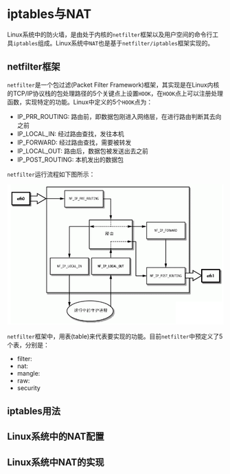 # iptables与NAT

  Linux系统中的防火墙，是由处于内核的`netfilter`框架以及用户空间的命令行工具`iptables`组成。Linux系统中`NAT`也是基于`netfilter/iptables`框架实现的。

## netfilter框架
  `netfilter`是一个包过滤(Packet Filter Framework)框架，其实现是在Linux内核的TCP/IP协议栈的包处理路径的5个关键点上设置`HOOK`，在`HOOK`点上可以注册处理函数，实现特定的功能。Linux中定义的5个`HOOK`点为：

* IP_PRR_ROUTING: 路由前，即数据包刚进入网络层，在进行路由判断其去向之前
* IP_LOCAL_IN: 经过路由查找，发往本机
* IP_FORWARD: 经过路由查找，需要被转发
* IP_LOCAL_OUT: 路由后，数据包被发送出去之前
* IP_POST_ROUTING: 本机发出的数据包

`netfilter`运行流程如下图所示：

![netfilter](./img/netfilter.png)
  
  `netfilter`框架中，用表(table)来代表要实现的功能。目前`netfilter`中预定义了5个表，分别是：

* filter:
* nat:
* mangle:
* raw:
* security

## iptables用法

## Linux系统中的NAT配置

## Linux系统中NAT的实现
